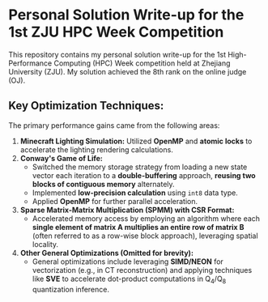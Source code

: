 # Personal Solution Write-up for the 1st ZJU HPC Week Competition

This repository contains my personal solution write-up for the 1st High-Performance Computing (HPC) Week competition held at Zhejiang University (ZJU). My solution achieved the 8th rank on the online judge (OJ).

## Key Optimization Techniques:

The primary performance gains came from the following areas:

1.  **Minecraft Lighting Simulation:** Utilized **OpenMP** and **atomic locks** to accelerate the lighting rendering calculations.
2.  **Conway's Game of Life:**
    * Switched the memory storage strategy from loading a new state vector each iteration to a **double-buffering** approach, **reusing two blocks of contiguous memory** alternately.
    * Implemented **low-precision calculation** using `int8` data type.
    * Applied **OpenMP** for further parallel acceleration.
3.  **Sparse Matrix-Matrix Multiplication (SPMM) with CSR Format:**
    * Accelerated memory access by employing an algorithm where each **single element of matrix A multiplies an entire row of matrix B** (often referred to as a row-wise block approach), leveraging spatial locality.
4.  **Other General Optimizations (Omitted for brevity):**
    * General optimizations include leveraging **SIMD/NEON** for vectorization (e.g., in CT reconstruction) and applying techniques like **SVE** to accelerate dot-product computations in $\text{Q}_4 / \text{Q}_8$ quantization inference.

